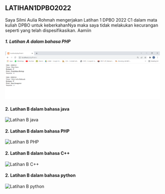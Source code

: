 ## LATIHAN1DPBO2022


  Saya Silmi Aulia Rohmah mengerjakan Latihan 1 DPBO 2022 C1  dalam 
  mata kuliah DPBO untuk keberkahanNya maka saya tidak melakukan 
  kecurangan seperti yang telah dispesifikasikan. Aamiin
  
  


##### 1. Latihan A dalam bahasa PHP
![Latihan A](https://github.com/silmiaulia/LATIHAN1DPBO2022/blob/main/Screenshot/Latihan%20A.png)

#### 2. Latihan B dalam bahasa java
![Latihan B java]()

#### 2. Latihan B dalam bahasa PHP
![Latihan B PHP]()

#### 2. Latihan B dalam bahasa C++
![Latihan B C++]()

#### 2. Latihan B dalam bahasa python
![Latihan B python]()
